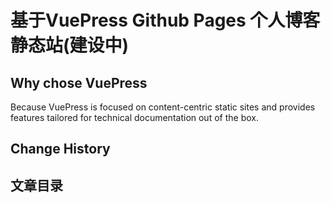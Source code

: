 # 基于VuePress Github Pages 个人博客静态站(建设中)

## Why chose VuePress
Because VuePress is focused on content-centric static sites and provides features tailored for technical documentation out of the box.

## Change History

## 文章目录

